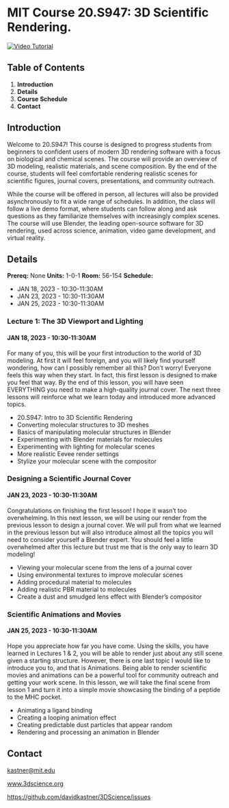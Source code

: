 # MIT Course 20.S947: 3D Scientific Rendering.

[![Video Tutorial](https://raw.githubusercontent.com/davidkastner/3DScience/main/docs/img/thumbnail.jpg)](https://youtu.be/zzopUMqWo14)

## Table of Contents
1. **Introduction**
2. **Details**
3. **Course Schedule**
4. **Contact**

## Introduction
Welcome to 20.S947! This course is designed to progress students from beginners to confident users of modern 3D rendering software with a focus on biological and chemical scenes. The course will provide an overview of 3D modeling, realistic materials, and scene composition. By the end of the course, students will feel comfortable rendering realistic scenes for scientific figures, journal covers, presentations, and community outreach. 

While the course will be offered in person, all lectures will also be provided asynchronously to fit a wide range of schedules. In addition, the class will follow a live demo format, where students can follow along and ask questions as they familiarize themselves with increasingly complex scenes. The course will use Blender, the leading open-source software for 3D rendering, used across science, animation, video game development, and virtual reality.


## Details
**Prereq:** None
**Units:** 1-0-1
**Room:** 56-154
**Schedule:**
* JAN 18, 2023 - 10:30-11:30AM
* JAN 23, 2023 - 10:30-11:30AM
* JAN 25, 2023 - 10:30-11:30AM


### Lecture 1: The 3D Viewport and Lighting
#### JAN 18, 2023 - 10:30-11:30AM
For many of you, this will be your first introduction to the world of 3D modeling. At first it will feel foreign, and you will likely find yourself wondering, how can I possibly remember all this? Don’t worry! Everyone feels this way when they start. In fact, this first lesson is designed to make you feel that way. By the end of this lesson, you will have seen EVERYTHING you need to make a high-quality journal cover. The next three lessons will reinforce what we learn today and introduced more advanced topics.

* 20.S947: Intro to 3D Scientific Rendering
* Converting molecular structures to 3D meshes
* Basics of manipulating molecular structures in Blender
* Experimenting with Blender materials for molecules
* Experimenting with lighting for molecular scenes
* More realistic Eevee render settings
* Stylize your molecular scene with the compositor


### Designing a Scientific Journal Cover
#### JAN 23, 2023 - 10:30-11:30AM
Congratulations on finishing the first lesson! I hope it wasn’t too overwhelming. In this next lesson, we will be using our render from the previous lesson to design a journal cover. We will pull from what we learned in the previous lesson but will also introduce almost all the topics you will need to consider yourself a Blender expert. You should feel a little overwhelmed after this lecture but trust me that is the only way to learn 3D modeling!

* Viewing your molecular scene from the lens of a journal cover
* Using environmental textures to improve molecular scenes
* Adding procedural material to molecules
* Adding realistic PBR material to molecules
* Create a dust and smudged lens effect with Blender’s compositor


### Scientific Animations and Movies
#### JAN 25, 2023 - 10:30-11:30AM
Hope you appreciate how far you have come. Using the skills, you have learned in Lectures 1 & 2, you will be able to render just about any still scene given a starting structure. However, there is one last topic I would like to introduce you to, and that is Animations. Being able to render scientific movies and animations can be a powerful tool for community outreach and getting your work scene. In this lesson, we will take the final scene from lesson 1 and turn it into a simple movie showcasing the binding of a peptide to the MHC pocket.

* Animating a ligand binding
* Creating a looping animation effect
* Creating predictable dust particles	that appear random
* Rendering and processing an animation in Blender



## Contact
kastner@mit.edu

www.3dscience.org

https://github.com/davidkastner/3DScience/issues
